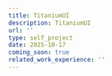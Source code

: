 ```yaml
---
title: TitaniumUI
description: TitaniumUI
url: ''
type: self_project
date: 2025-10-17
coming_soon: true
related_work_experience: ''
---
```


